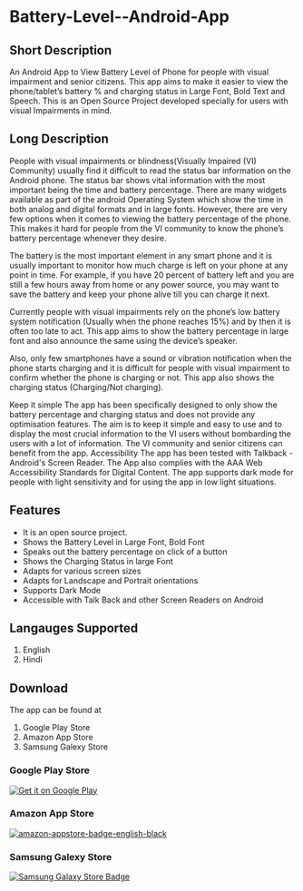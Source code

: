 # Battery-Level--Android-App
## Short Description
An Android App to View Battery Level of Phone for people with visual impairment and senior citizens.
This app aims to make it easier to view the phone/tablet’s battery %  and charging status in Large Font, Bold Text and Speech.
This is an Open Source Project developed specially for users with visual Impairments in mind. 
## Long Description
People with visual impairments or blindness(Visually Impaired (VI) Community) usually find it difficult to read the status bar information on the Android phone. The status bar shows vital information with the most important being the time and battery percentage. There are many widgets available as part of the android Operating System which show the time in both analog and digital formats and in large fonts. However, there are very few options when it comes to viewing the battery percentage of the phone. This makes it hard for people from the VI community to know the phone’s battery percentage whenever they desire. 

The battery is the most important element in any smart phone and it is usually important to monitor how much charge is left on your phone at any point in time. For example, if you have 20 percent of battery left and you are still a few hours away from home or any power source, you may want to save the battery and keep your phone alive till you can charge it next.

Currently people with visual impairments rely on the phone’s low battery system notification (Usually when the phone reaches 15%) and by then it is often too late to act. This app aims to show the battery percentage in large font and also announce the same using the device’s speaker.

Also, only few smartphones have a sound or vibration notification when the phone starts charging and it is difficult for people with visual impairment to confirm whether the phone is charging or not.  This app also shows the charging status (Charging/Not charging).  

Keep it simple 
The app has been specifically designed to only show the battery percentage and charging status  and does not provide any optimisation features. The aim is to keep it simple and easy to use and to display the most crucial information to the VI users without bombarding the users with a lot of information. The VI community and senior citizens can benefit from the app.
Accessibility 
The app has been tested with Talkback -Android's Screen Reader. The App also complies with the AAA Web Accessibility Standards for Digital Content. The app supports dark mode for people with light sensitivity and for using the app in low light situations.
## Features
- It is an open source project.
- Shows the Battery Level in Large Font, Bold Font 
- Speaks out the battery percentage on click of a button
- Shows the Charging Status in large Font
- Adapts for various screen sizes
- Adapts for Landscape and Portrait orientations
- Supports Dark Mode
- Accessible with Talk Back and other Screen Readers on Android
## Langauges Supported
1. English
2. Hindi
## Download
The app can be found at
1. Google Play Store
2. Amazon App Store
3. Samsung Galexy Store
### Google Play Store
<a href='https://play.google.com/store/apps/details?id=com.varunmanojkumar.batterylevel&pcampaignid=pcampaignidMKT-Other-global-all-co-prtnr-py-PartBadge-Mar2515-1'><img alt='Get it on Google Play' src='https://play.google.com/intl/en_us/badges/static/images/badges/en_badge_web_generic.png'/></a>
### Amazon App Store
[![amazon-appstore-badge-english-black](https://user-images.githubusercontent.com/88669630/156795259-a23208e9-b3a4-401c-bde0-0df46492d6a1.png)](https://www.amazon.com/gp/product/B09SCJ84Z6)
### Samsung Galexy Store
[![Samsung Galaxy Store Badge](https://d3unf4s5rp9dfh.cloudfront.net/SDP/GalaxyStore_English.png)](https://apps.samsung.com/appquery/appDetail.as?appId=com.varunmanojkumar.batterylevel)
